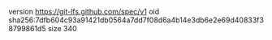 version https://git-lfs.github.com/spec/v1
oid sha256:7dfb604c93a91421db0564a7dd7f08d6a4b14e3db6e2e69d40833f38799861d5
size 340
